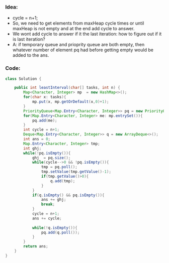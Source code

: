 ### Idea:
- cycle = n+1;
- So, we need to get elements from maxHeap cycle times or until maxHeap is not empty and at the end add cycle to answer. 
- We wont add cycle to answer if it the last iteration: how to figure out if it is last iteration?
- A: if temporary queue and prioprity queue are both empty, then whatever number of element pq had before getting empty would be added to the ans.

### Code:
```java
class Solution {

    public int leastInterval(char[] tasks, int n) {
        Map<Character, Integer> mp  = new HashMap<>();
        for(char x: tasks){
            mp.put(x, mp.getOrDefault(x,0)+1);
        }
        PriorityQueue<Map.Entry<Character, Integer>> pq = new PriorityQueue<>((a,b) -> (b.getValue() - a.getValue()));
        for(Map.Entry<Character, Integer> me: mp.entrySet()){
            pq.add(me);
        }
        int cycle = n+1;
        Deque<Map.Entry<Character, Integer>> q = new ArrayDeque<>();
        int ans = 0;
        Map.Entry<Character, Integer> tmp;
        int ghj;
        while(!pq.isEmpty()){
            ghj  = pq.size();
            while(cycle-->0 && !pq.isEmpty()){
                tmp = pq.poll();
                tmp.setValue(tmp.getValue()-1);
                if(tmp.getValue()>0){
                    q.add(tmp);
                }
            }
            if(q.isEmpty() && pq.isEmpty()){
                ans += ghj;
                break;
            }
            cycle = n+1;
            ans += cycle;
            
            while(!q.isEmpty()){
                pq.add(q.poll());
            }
        }
        return ans;
    }
}
```